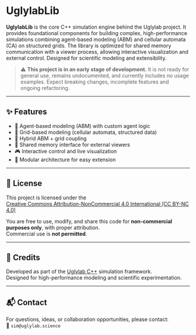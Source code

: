 # UglylabLib

**UglylabLib** is the core C++ simulation engine behind the Uglylab project. It provides foundational components for building complex, high-performance simulations combining agent-based modeling (ABM) and cellular automata (CA) on structured grids. The library is optimized for shared memory communication with a viewer process, allowing interactive visualization and external control. Designed for scientific modeling and extensibility.
> ⚠️ **This project is in an early stage of development.** It is not ready for general use, remains undocumented, and currently includes no usage examples. Expect breaking changes, incomplete features and ongoing refactoring.
---

## ✨ Features

- 🔁 Agent-based modeling (ABM) with custom agent logic  
- 🧱 Grid-based modeling (cellular automata, structured data)  
- 🔗 Hybrid ABM + grid coupling  
- 💾 Shared memory interface for external viewers  
- 🎮 Interactive control and live visualization  
- 🧩 Modular architecture for easy extension  

---

## 📄 License

This project is licensed under the  
[Creative Commons Attribution-NonCommercial 4.0 International (CC BY-NC 4.0)](https://creativecommons.org/licenses/by-nc/4.0/)

You are free to use, modify, and share this code for **non-commercial purposes only**, with proper attribution.  
Commercial use is **not permitted**.

---

## 🧠 Credits

Developed as part of the [Uglylab C++](https://github.com/Uglylab) simulation framework.  
Designed for high-performance modeling and scientific experimentation.

---

## 📬 Contact

For questions, ideas, or collaboration opportunities, please contact:  
📧 `sim@uglylab.science`
